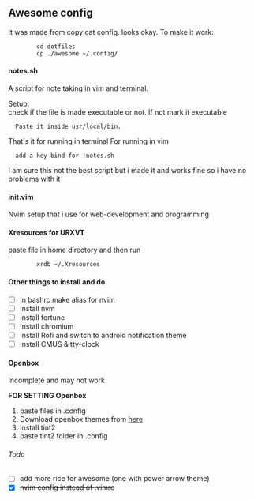 ## Awesome config
It was made from copy cat config. looks okay.
To make it work:
            
            cd dotfiles
            cp ./awesome ~/.config/

#### notes.sh
A script for note taking in vim and terminal.

Setup:   
      check if the file is made executable or not. If not mark it executable   
      
      Paste it inside usr/local/bin.

That's it for running in terminal 
For running in vim             
      
      add a key bind for !notes.sh


I am sure this not the best script but i made it and works fine so i have no problems with it

#### init.vim

Nvim setup that i use for web-development and programming


#### Xresources for URXVT

paste file in home directory and then run
            
            xrdb ~/.Xresources

#### Other things to install and do
- [ ] In bashrc make alias for nvim
- [ ] Install nvm
- [ ] Install fortune 
- [ ] Install chromium
- [ ] Install Rofi and switch to android notification theme
- [ ] Install CMUS & tty-clock

#### Openbox 
 Incomplete and may not work

**FOR SETTING Openbox**
1. paste files in .config
2. Download openbox themes from [here](https://github.com/addy-dclxvi/openbox-theme-collections)
3. install tint2 
4. paste tint2 folder in .config

###### Todo
- [ ] add more rice for awesome (one with power arrow theme)
- [x] ~~nvim config instead of .vimrc~~
